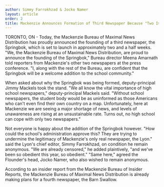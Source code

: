 ```yaml
---
author: Simmy Farrokhzad & Jocko Namer
layout: article
order: 2
title: Mackenzie Announces Formation of Third Newspaper Because "Two Is Not Enough"
---
```


TORONTO, ON - Today, the Mackenzie Bureau of Maximal News Distribution has proudly announced the founding of a third newspaper, the Springbok, which is set to launch in approximately two and a half weeks. "We, the Mackenzie Bureau of Maximal News Distribution, are proud to announce the founding of the Springbok," Bureau director Meena Amarnath told reporters from Mackenzie's other two newspapers at the press conference. "I, along with the rest of the Bureau, are confident that the Springbok will be a welcome addition to the school community."

When asked about why the Springbok was being formed, deputy-principal Jimmy Mackels took the stand. "We all know the vital importance of high school newspapers," deputy-principal Mackels said. "Without school newspapers, the student body would be as uninformed as those Americans who can't even find their own country on a map. Unfortunately, here at Mackenzie we are seeing a major shortage of news, and levels of unawareness are rising at an unsustainable rate. Turns out, no high school can cope with only two newspapers."

Not everyone is happy about the addition of the Springbok however. "How could the school's administration approve this? They are trying to undermine the legitimacy of Mackenzie's only real newspaper, the Lyon." said the Lyon's chief editor, Simmy Farrokhzad, on condition he remain anonymous. "We are already censored," he added plaintively, "and we've been so obedient this year, so obedient." "Same here," agreed the Flounder's head, Jocko Namer, who also wished to remain anonymous.

According to an insider report from the Mackenzie Bureau of Insider Reports, the Mackenzie Bureau of Maximal News Distribution is already making plans for a fourth newspaper, the Barn Swallow.